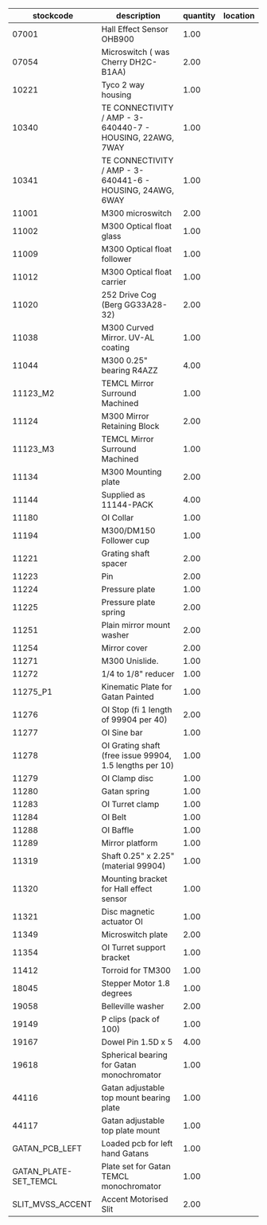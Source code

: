|stockcode|description|quantity|location|
|---------|-----------|--------|--------|
|07001|Hall Effect Sensor OHB900|1.00||
|07054|Microswitch ( was Cherry DH2C-B1AA)|2.00||
|10221|Tyco 2 way housing|1.00||
|10340|TE CONNECTIVITY / AMP - 3-640440-7 - HOUSING, 22AWG, 7WAY|1.00||
|10341|TE CONNECTIVITY / AMP - 3-640441-6 - HOUSING, 24AWG, 6WAY|1.00||
|11001|M300 microswitch|2.00||
|11002|M300 Optical float glass|1.00||
|11009|M300 Optical float follower|1.00||
|11012|M300 Optical float carrier|1.00||
|11020|252 Drive Cog (Berg GG33A28-32)|2.00||
|11038|M300 Curved Mirror.  UV-AL coating|1.00||
|11044|M300 0.25" bearing R4AZZ|4.00||
|11123_M2|TEMCL Mirror Surround Machined|1.00||
|11124|M300 Mirror Retaining Block|2.00||
|11123_M3|TEMCL Mirror Surround Machined|1.00||
|11134|M300 Mounting plate|2.00||
|11144|Supplied as 11144-PACK|4.00||
|11180|OI Collar|1.00||
|11194|M300/DM150 Follower cup|1.00||
|11221|Grating shaft spacer|2.00||
|11223|Pin|2.00||
|11224|Pressure plate|1.00||
|11225|Pressure plate spring|2.00||
|11251|Plain mirror mount washer|2.00||
|11254|Mirror cover|2.00||
|11271|M300 Unislide.|1.00||
|11272|1/4 to 1/8" reducer|1.00||
|11275_P1|Kinematic Plate for Gatan Painted|1.00||
|11276|OI Stop (fi 1 length of 99904 per 40)|2.00||
|11277|OI Sine bar|1.00||
|11278|OI Grating shaft  (free issue 99904, 1.5 lengths per 10)|1.00||
|11279|OI Clamp disc|1.00||
|11280|Gatan spring|1.00||
|11283|OI Turret clamp|1.00||
|11284|OI Belt|1.00||
|11288|OI Baffle|1.00||
|11289|Mirror platform|1.00||
|11319|Shaft 0.25" x 2.25" (material 99904)|1.00||
|11320|Mounting bracket for Hall effect sensor|1.00||
|11321|Disc magnetic actuator OI|1.00||
|11349|Microswitch plate|2.00||
|11354|OI Turret support bracket|1.00||
|11412|Torroid for TM300|1.00||
|18045|Stepper Motor 1.8 degrees|1.00||
|19058|Belleville washer|2.00||
|19149|P clips (pack of 100)|1.00||
|19167|Dowel Pin 1.5D x 5|4.00||
|19618|Spherical bearing for Gatan monochromator|1.00||
|44116|Gatan adjustable top mount bearing plate|1.00||
|44117|Gatan adjustable top plate mount|1.00||
|GATAN_PCB_LEFT|Loaded pcb for left hand Gatans|1.00||
|GATAN_PLATE-SET_TEMCL|Plate set for Gatan TEMCL  monochromator|1.00||
|SLIT_MVSS_ACCENT|Accent Motorised Slit|2.00||
